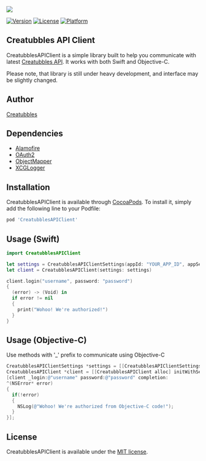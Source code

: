 [![](https://stateoftheart.creatubbles.com/wp-content/uploads/2015/01/ctb_home_logo.png)](https://www.creatubbles.com/)

[![Version](https://img.shields.io/cocoapods/v/creatubbles_api.svg?style=flat)](https://cocoapods.org/pods/CreatubblesAPIClient)
[![License](https://img.shields.io/cocoapods/l/creatubbles_api.svg?style=flat)](https://cocoapods.org/pods/CreatubblesAPIClient)
[![Platform](https://img.shields.io/cocoapods/p/creatubbles_api.svg?style=flat)](https://cocoapods.org/pods/CreatubblesAPIClient)

## Creatubbles API Client
CreatubblesAPIClient is a simple library built to help you communicate with latest [Creatubbles API](https://stateoftheart.creatubbles.com/api/). It works with both Swift and Objective-C.

Please note, that library is still under heavy development, and interface may be slightly changed.

## Author
[Creatubbles](https://www.creatubbles.com/)

## Dependencies
- [Alamofire](https://github.com/Alamofire/Alamofire) 
- [OAuth2](https://github.com/p2/OAuth2)
- [ObjectMapper](https://github.com/Hearst-DD/ObjectMapper)
- [XCGLogger](https://github.com/DaveWoodCom/XCGLogger)

## Installation

CreatubblesAPIClient is available through [CocoaPods](http://cocoapods.org). To install
it, simply add the following line to your Podfile:

```Ruby
pod 'CreatubblesAPIClient'
```

## Usage (Swift)
```Swift
import CreatubblesAPIClient

let settings = CreatubblesAPIClientSettings(appId: "YOUR_APP_ID", appSecret: "YOUR_APP_SECRET")
let client = CreatubblesAPIClient(settings: settings)

client.login("username", password: "password")
{
  (error) -> (Void) in
  if error != nil
  {
    print("Wohoo! We're authorized!")
  }
}
```
## Usage (Objective-C)
Use methods with '_' prefix to communicate using Objective-C

```ObjectiveC
CreatubblesAPIClientSettings *settings = [[CreatubblesAPIClientSettings alloc] initWithAppId:@"YOUR_APP_ID" appSecret:@"YOUR_APP_SECRET"];
CreatubblesAPIClient *client = [[CreatubblesAPIClient alloc] initWithSettings:settings];
[client _login:@"username" password:@"password" completion:
^(NSError* error)
{
  if(!error)
  {
    NSLog(@"Wohoo! We're authorized from Objective-C code!");
  }
}];
```

## License

CreatubblesAPIClient is available under the [MIT license](https://github.com/creatubbles/ctb-api-swift/blob/master/LICENSE.md).
